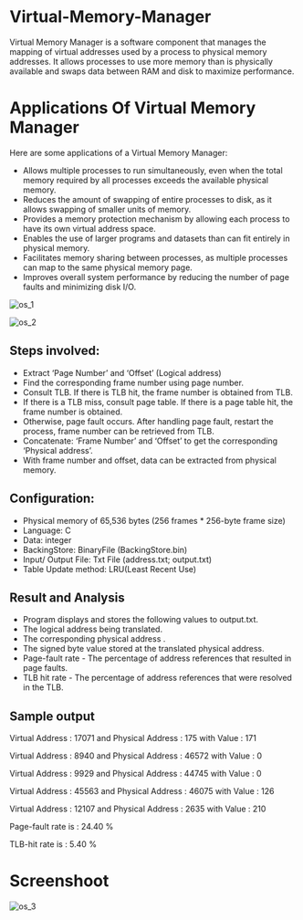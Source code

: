 # Virtual-Memory-Manager
Virtual Memory Manager is a software component that manages the mapping of virtual addresses used by a process to physical memory addresses. It allows processes to use more memory than is physically available and swaps data between RAM and disk to maximize performance.

# Applications Of Virtual Memory Manager
Here are some applications of a Virtual Memory Manager:

* Allows multiple processes to run simultaneously, even when the total memory required by all processes exceeds the available physical memory.
* Reduces the amount of swapping of entire processes to disk, as it allows swapping of smaller units of memory.
* Provides a memory protection mechanism by allowing each process to have its own virtual address space.
* Enables the use of larger programs and datasets than can fit entirely in physical memory.
* Facilitates memory sharing between processes, as multiple processes can map to the same physical memory page.
* Improves overall system performance by reducing the number of page faults and minimizing disk I/O.

![os_1](https://github.com/yatharth-2906/Virtual-Memory-Manager/assets/97800277/a81eefba-42dc-40d9-a244-a371936eef77)

![os_2](https://github.com/yatharth-2906/Virtual-Memory-Manager/assets/97800277/e52a0310-1fd9-4437-a5a0-5a53a35aa66b)


## Steps involved:

* Extract ‘Page Number’ and ‘Offset’ (Logical address)
* Find the corresponding frame number using page number.
* Consult TLB. If there is TLB hit, the frame number is obtained from TLB.
* If there is a TLB miss, consult page table. If there is a page table hit, the frame number is obtained.
* Otherwise, page fault occurs. After handling page fault, restart the process, frame number can be retrieved from TLB.
* Concatenate: ‘Frame Number’ and ‘Offset’ to get the corresponding ‘Physical address’.
* With frame number and offset, data can be extracted from physical memory.

## Configuration:

* Physical memory of 65,536 bytes (256 frames * 256-byte frame size)
* Language: C
* Data: integer
* BackingStore: BinaryFile (BackingStore.bin)
* Input/ Output File: Txt File (address.txt; output.txt)
* Table Update method: LRU(Least Recent Use)

## Result and Analysis

* Program displays and stores the following values to output.txt.
* The logical address being translated.
* The corresponding physical address .
* The signed byte value stored at the translated physical address.
* Page-fault rate - The percentage of address references that resulted in page faults.
* TLB hit rate - The percentage of address references that were resolved in the TLB.

## Sample output

Virtual Address : 17071 and Physical Address : 175 with Value : 171

Virtual Address : 8940 and Physical Address : 46572 with Value : 0

Virtual Address : 9929 and Physical Address : 44745 with Value : 0

Virtual Address : 45563 and Physical Address : 46075 with Value : 126

Virtual Address : 12107 and Physical Address : 2635 with Value : 210


Page-fault rate is : 24.40 %

TLB-hit rate is : 5.40 %

# Screenshoot
![os_3](https://github.com/yatharth-2906/Virtual-Memory-Manager/assets/97800277/24caea70-4f8d-46aa-834e-087221ac89ef)
